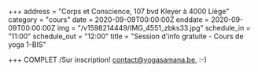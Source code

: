 +++
address = "Corps et Conscience, 107 bvd Kleyer à 4000 Liège"
category = "cours"
date = 2020-09-09T00:00:00Z
enddate = 2020-09-09T00:00:00Z
img = "/v1598214449/IMG_4551_zbks33.jpg"
schedule_in = "11:00"
schedule_out = "12:00"
title = "Session d'info gratuite - Cours de yoga 1-BIS"

+++
COMPLET /Sur inscription! contact@yogasamana.be, :-)